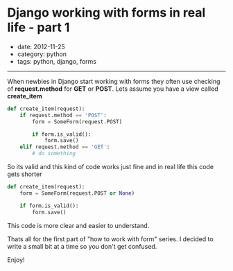 # Django working with forms in real life - part 1

- date: 2012-11-25
- category: python
- tags: python, django, forms

------

When newbies in Django start working with forms they often use checking of **request.method** for **GET** or **POST**.
Lets assume you have a view called **create_item**

````python
def create_item(request):
    if request.method == 'POST':
        form = SomeForm(request.POST)

        if form.is_valid():
            form.save()
    elif request.method == 'GET':
        # do something
````

So its valid and this kind of code works just fine and in real life this code gets shorter

````python
def create_item(request):
    form = SomeForm(request.POST or None)

    if form.is_valid():
        form.save()
````

This code is more clear and easier to understand.

Thats all for the first part of "how to work with form" series.
I decided to write a small bit at a time
so you don't get confused.


Enjoy!
